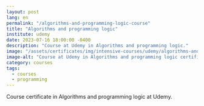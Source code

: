 ```yaml
---
layout: post
lang: en
permalink: "/algorithms-and-programming-logic-course"
title: "Algorithms and programming logic"
institute: udemy
date: 2023-07-16 18:00:00 -0400
description: "Course at Udemy in Algorithms and programming logic."
image: "/assets/certificates/img/intensive-courses/udemy/algorithms-and-programming-logic-course.jpg"
image-alt: "Course at Udemy in Algorithms and programming logic certificate."
category: courses
tags:
  - courses
  - programming
---
```


Course certificate in Algorithms and programming logic at Udemy.
